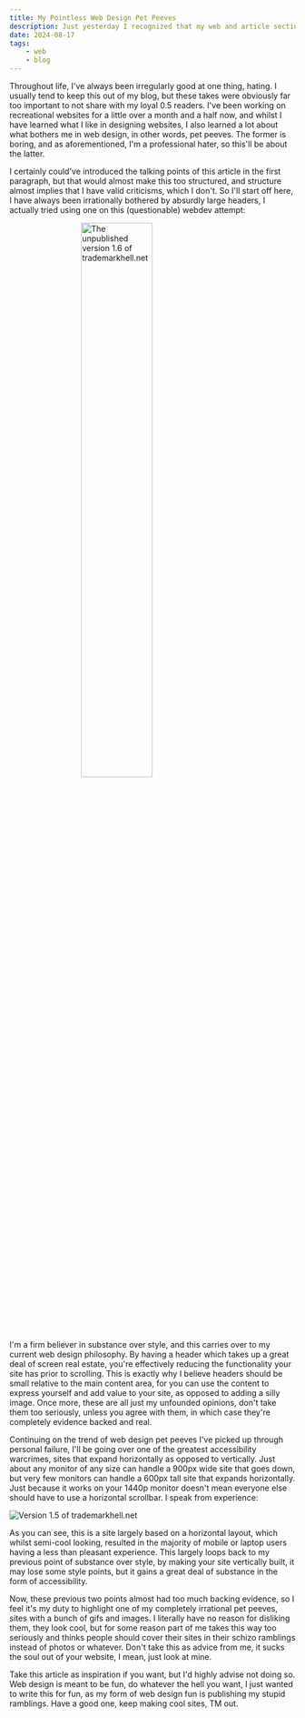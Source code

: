 ```yaml
---
title: My Pointless Web Design Pet Peeves
description: Just yesterday I recognized that my web and article sections were nearly identical, unfortunately, this will be keeping that trend going, as I'll be ranting about web design elements I dislike. This article is solely based on my opinions, and the evidence used is fringe at best. Deeply scientific stuff.
date: 2024-08-17
tags: 
    - web
    - blog
---
```


Throughout life, I've always been irregularly good at one thing, hating. I usually tend to keep this out of my blog, but these takes were obviously far too important to not share with my loyal 0.5 readers. I've been working on recreational websites for a little over a month and a half now, and whilst I have learned what I like in designing websites, I also learned a lot about what bothers me in web design, in other words, pet peeves. The former is boring, and as aforementioned, I'm a professional hater, so this'll be about the latter.

I certainly could've introduced the talking points of this article in the first paragraph, but that would almost make this too structured, and structure almost implies that I have valid criticisms, which I don't. So I'll start off here, I have always been irrationally bothered by absurdly large headers, I actually tried using one on this (questionable) webdev attempt:

<img src="/img/tm16.png" alt=" The unpublished version 1.6 of trademarkhell.net " height="50%" style="display: block; margin: 0 auto"/>

I'm a firm believer in substance over style, and this carries over to my current web design philosophy. By having a header which takes up a great deal of screen real estate, you're effectively reducing the functionality your site has prior to scrolling. This is exactly why I believe headers should be small relative to the main content area, for you can use the content to express yourself and add value to your site, as opposed to adding a silly image. Once more, these are all just my unfounded opinions, don't take them too seriously, unless you  agree with them, in which case they're completely evidence backed and real.

Continuing on the trend of web design pet peeves I've picked up through personal failure, I'll be going over one of the greatest accessibility warcrimes, sites that expand horizontally as opposed to vertically. Just about any monitor of any size can handle a 900px wide site that goes down, but very few monitors can handle a 600px tall site that expands horizontally. Just because it works on your 1440p monitor doesn't mean everyone else should have to use a horizontal scrollbar. I speak from experience: 

<img src="/img/tm152.png" alt="Version 1.5 of trademarkhell.net "  style="display: block; margin: 0 auto"/>

As you can see, this is a site largely based on a horizontal layout, which whilst semi-cool looking, resulted in the majority of mobile or laptop users having a less than pleasant experience. This largely loops back to my previous point of substance over style, by making your site vertically built, it may lose some style points, but it gains a great deal of substance in the form of accessibility.

Now, these previous two points almost had too much backing evidence, so  I feel it's my duty to highlight one of my completely irrational pet peeves, sites with a bunch of gifs and images. I literally have no reason for disliking them, they look cool, but for some reason part of me takes this way too seriously and thinks people should cover their sites in their schizo ramblings instead of photos or whatever. Don't take this as advice from me, it sucks the soul out of your website, I mean, just look at mine. 

Take this article as inspiration if you want, but I'd highly advise not doing so. Web design is meant to be fun, do whatever the hell you want, I just wanted to write this for fun, as my form of web design fun is publishing my stupid ramblings. Have a good one, keep making cool sites, TM out.